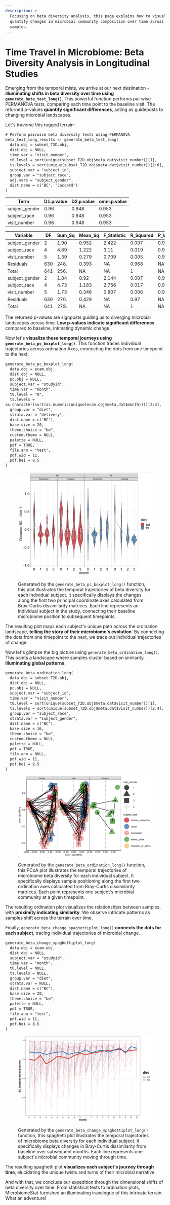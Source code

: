 ```yaml
---
description: >-
  Focusing on beta diversity analysis, this page explains how to visualize and
  quantify changes in microbial community composition over time across different
  samples.
---
```


# Time Travel in Microbiome: Beta Diversity Analysis in Longitudinal Studies

Emerging from the temporal mists, we arrive at our next destination - **illuminating shifts in beta diversity over time using `generate_beta_test_long()`**. This powerful function performs pairwise PERMANOVA tests, comparing each time point to the baseline visit. The returned p-values **quantify significant differences**, acting as guideposts to changing microbial landscapes.

Let's traverse this rugged terrain:

```{r
# Perform pairwise beta diversity tests using PERMANOVA
beta_test_long_results <- generate_beta_test_long(
  data.obj = subset_T2D.obj,
  dist.obj = NULL, 
  time.var = "visit_number",
  t0.level = sort(unique(subset_T2D.obj$meta.dat$visit_number))[1],
  ts.levels = sort(unique(subset_T2D.obj$meta.dat$visit_number))[2:6],
  subject.var = "subject_id",
  group.var = "subject_race",
  adj.vars = "subject_gender",
  dist.name = c('BC', 'Jaccard')
)
```

| Term            | D1.p.value | D2.p.value | omni.p.value |
| --------------- | ---------- | ---------- | ------------ |
| subject\_gender | 0.96       | 0.948      | 0.953        |
| subject\_race   | 0.96       | 0.948      | 0.953        |
| visit\_number   | 0.96       | 0.948      | 0.953        |

| Variable        | DF  | Sum\_Sq | Mean\_Sq | F\_Statistic | R\_Squared | P\_Value | Distance |
| --------------- | --- | ------- | -------- | ------------ | ---------- | -------- | -------- |
| subject\_gender | 2   | 1.90    | 0.952    | 2.422        | 0.007      | 0.96     | BC       |
| subject\_race   | 4   | 4.89    | 1.222    | 3.11         | 0.019      | 0.96     | BC       |
| visit\_number   | 5   | 1.39    | 0.279    | 0.709        | 0.005      | 0.96     | BC       |
| Residuals       | 630 | 248.    | 0.393    | NA           | 0.968      | NA       | BC       |
| Total           | 641 | 256.    | NA       | NA           | 1          | NA       | BC       |
| subject\_gender | 2   | 1.84    | 0.92     | 2.144        | 0.007      | 0.948    | Jaccard  |
| subject\_race   | 4   | 4.73    | 1.183    | 2.756        | 0.017      | 0.948    | Jaccard  |
| visit\_number   | 5   | 1.73    | 0.346    | 0.807        | 0.006      | 0.948    | Jaccard  |
| Residuals       | 630 | 270.    | 0.429    | NA           | 0.97       | NA       | Jaccard  |
| Total           | 641 | 279.    | NA       | NA           | 1          | NA       | Jaccard  |

The returned p-values are signposts guiding us to diverging microbial landscapes across time. **Low p-values indicate significant differences** compared to baseline, intimating dynamic change.

Now let's **visualize these temporal journeys using `generate_beta_pc_boxplot_long()`**. This function traces individual trajectories across ordination Axes, connecting the dots from one timepoint to the next.

```{r
generate_beta_pc_boxplot_long(
  data.obj = ecam.obj,
  dist.obj = NULL,
  pc.obj = NULL,
  subject.var = "studyid",
  time.var = "month",
  t0.level = "0",
  ts.levels = as.character(sort(as.numeric(unique(ecam.obj$meta.dat$month))))[2:4],
  group.var = "diet", 
  strata.var = "delivery",
  dist.name = c('BC'),
  base.size = 20,
  theme.choice = "bw",
  custom.theme = NULL,
  palette = NULL,
  pdf = TRUE,
  file.ann = "test",
  pdf.wid = 11,
  pdf.hei = 8.5
)
```

<figure><img src="../.gitbook/assets/Screenshot 2023-08-05 at 11.39.22.png" alt=""><figcaption><p>Generated by the <code>generate_beta_pc_boxplot_long()</code> function, this plot illustrates the temporal trajectories of beta diversity for each individual subject. It specifically displays the changes along the first two principal coordinate axes calculated from Bray-Curtis dissimilarity matrices. Each line represents an individual subject in the study, connecting their baseline microbiome position to subsequent timepoints.</p></figcaption></figure>

The resulting plot maps each subject's unique path across the ordination landscape, **telling the story of their microbiome's evolution**. By connecting the dots from one timepoint to the next, we trace out individual trajectories of change.

Now let's glimpse the big picture using `generate_beta_ordination_long()`. This paints a landscape where samples cluster based on similarity, **illuminating global patterns**.

```{r
generate_beta_ordination_long(
  data.obj = subset_T2D.obj,
  dist.obj = NULL,  
  pc.obj = NULL,
  subject.var = "subject_id",
  time.var = "visit_number",
  t0.level = sort(unique(subset_T2D.obj$meta.dat$visit_number))[1],
  ts.levels = sort(unique(subset_T2D.obj$meta.dat$visit_number))[2:4],
  group.var = "subject_race",
  strata.var = "subject_gender",
  dist.name = c("BC"),
  base.size = 16,
  theme.choice = "bw",
  custom.theme = NULL,
  palette = NULL,
  pdf = TRUE,
  file.ann = NULL,
  pdf.wid = 11,
  pdf.hei = 8.5  
)
```

<figure><img src="../.gitbook/assets/Screenshot 2023-08-05 at 11.45.10.png" alt=""><figcaption><p>Generated by the <code>generate_beta_ordination_long()</code> function, this PCoA plot illustrates the temporal trajectories of microbiome beta diversity for each individual subject. It specifically displays sample positioning along the first two ordination axes calculated from Bray-Curtis dissimilarity matrices. Each point represents one subject's microbial community at a given timepoint.</p></figcaption></figure>

The resulting ordination plot visualizes the relationships between samples, with **proximity indicating similarity**. We observe intricate patterns as samples shift across the terrain over time.

Finally, `generate_beta_change_spaghettiplot_long()` **connects the dots for each subject**, tracing individual trajectories of microbial change.

```{r
generate_beta_change_spaghettiplot_long(
  data.obj = ecam.obj,
  dist.obj = NULL,
  subject.var = "studyid",
  time.var = "month", 
  t0.level = NULL,
  ts.levels = NULL,
  group.var = "diet",
  strata.var = NULL,
  dist.name = c("BC"),
  base.size = 20,
  theme.choice = "bw",
  palette = NULL,
  pdf = TRUE,
  file.ann = "test",
  pdf.wid = 11, 
  pdf.hei = 8.5
)
```

<figure><img src="../.gitbook/assets/Screenshot 2023-08-05 at 11.48.32.png" alt=""><figcaption><p>Generated by the <code>generate_beta_change_spaghettiplot_long()</code> function, this spaghetti plot illustrates the temporal trajectories of microbiome beta diversity for each individual subject. It specifically displays changes in Bray-Curtis dissimilarity from baseline over subsequent months. Each line represents one subject's microbial community moving through time.</p></figcaption></figure>

The resulting spaghetti plot **visualizes each subject's journey through time**, elucidating the unique twists and turns of their microbial narrative.

And with that, we conclude our expedition through the dimensional shifts of beta diversity over time. From statistical tests to ordination plots, MicrobiomeStat furnished an illuminating travelogue of this intricate terrain. What an adventure!
